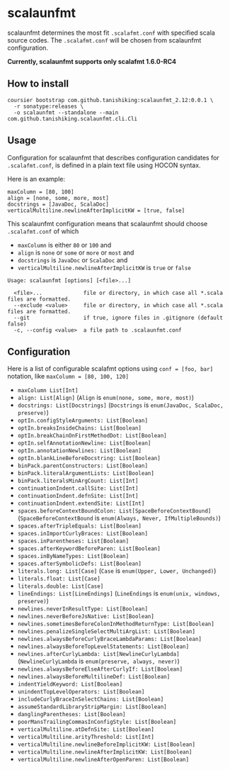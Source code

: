 # scalaunfmt
scalaunfmt determines the most fit `.scalafmt.conf` with specified scala source codes.
The `.scalafmt.conf` will be chosen from scalaunfmt configuration.

**Currently, scalaunfmt supports only scalafmt 1.6.0-RC4**

## How to install
```
coursier bootstrap com.github.tanishiking:scalaunfmt_2.12:0.0.1 \
  -r sonatype:releases \
  -o scalaunfmt --standalone --main com.github.tanishiking.scalaunfmt.cli.Cli
```

## Usage
Configuration for scalaunfmt that describes configuration candidates for `.scalafmt.conf`, is defined in a plain text file using HOCON syntax.

Here is an example:

```
maxColumn = [80, 100]
align = [none, some, more, most]
docstrings = [JavaDoc, ScalaDoc]
verticalMultiline.newlineAfterImplicitKW = [true, false]
```

This scalaunfmt configuration means that scalaunfmt should choose `.scalafmt.conf` of which

- `maxColumn` is either `80` or `100` and
- `align` is `none` or `some` or `more` or `most` and
- `docstrings` is `JavaDoc` or `ScalaDoc` and
- `verticalMultiline.newlineAfterImplicitKW` is `true` or `false`

```
Usage: scalaunfmt [options] [<file>...]

  <file>...             file or directory, in which case all *.scala files are formatted.
  --exclude <value>     file or directory, in which case all *.scala files are formatted.
  --git                 if true, ignore files in .gitignore (default false)
  -c, --config <value>  a file path to .scalaunfmt.conf
```

## Configuration
Here is a list of configurable scalafmt options using `conf = [foo, bar]` notation, like `maxColumn = [80, 100, 120]`

- `maxColumn List[Int]`
- `align: List[Align]` (`Align` is `enum(none, some, more, most)`)
- `docstrings: List[Docstrings]` (`Docstrings` is `enum(JavaDoc, ScalaDoc, preserve)`)
- `optIn.configStyleArguments: List[Boolean]`
- `optIn.breaksInsideChains: List[Boolean]`
- `optIn.breakChainOnFirstMethodDot: List[Boolean]`
- `optIn.selfAnnotationNewline: List[Boolean]`
- `optIn.annotationNewlines: List[Boolean]`
- `optIn.blankLineBeforeDocstring: List[Boolean]`
- `binPack.parentConstructors: List[Boolean]`
- `binPack.literalArgumentLists: List[Boolean]`
- `binPack.literalsMinArgCount: List[Int]`
- `continuationIndent.callSite: List[Int]`
- `continuationIndent.defnSite: List[Int]`
- `continuationIndent.extendSite: List[Int]`
- `spaces.beforeContextBoundColon: List[SpaceBeforeContextBound]` (`SpaceBeforeContextBound` is `enum(Always, Never, IfMultipleBounds)`)
- `spaces.afterTripleEquals: List[Boolean]`
- `spaces.inImportCurlyBraces: List[Boolean]`
- `spaces.inParentheses: List[Boolean]`
- `spaces.afterKeywordBeforeParen: List[Boolean]`
- `spaces.inByNameTypes: List[Boolean]`
- `spaces.afterSymbolicDefs: List[Boolean]`
- `literals.long: List[Case]` (`Case` is `enum(Upper, Lower, Unchanged)`)
- `literals.float: List[Case]`
- `literals.double: List[Case]`
- `lineEndings: List[LineEndings]` (`LineEndings` is `enum(unix, windows, preserve)`)
- `newlines.neverInResultType: List[Boolean]`
- `newlines.neverBeforeJsNative: List[Boolean]`
- `newlines.sometimesBeforeColonInMethodReturnType: List[Boolean]`
- `newlines.penalizeSingleSelectMultiArgList: List[Boolean]`
- `newlines.alwaysBeforeCurlyBraceLambdaParams: List[Boolean]`
- `newlines.alwaysBeforeTopLevelStatements: List[Boolean]`
- `newlines.afterCurlyLambda: List[NewlineCurlyLambda]` (`NewlineCurlyLambda` is `enum(preserve, always, never)`)
- `newlines.alwaysBeforeElseAfterCurlyIf: List[Boolean]`
- `newlines.alwaysBeforeMultilineDef: List[Boolean]`
- `indentYieldKeyword: List[Boolean]`
- `unindentTopLevelOperators: List[Boolean]`
- `includeCurlyBraceInSelectChains: List[Boolean]`
- `assumeStandardLibraryStripMargin: List[Boolean]`
- `danglingParentheses: List[Boolean]`
- `poorMansTrailingCommasInConfigStyle: List[Boolean]`
- `verticalMultiline.atDefnSite: List[Boolean]`
- `verticalMultiline.arityThreshold: List[Int]`
- `verticalMultiline.newlineBeforeImplicitKW: List[Boolean]`
- `verticalMultiline.newlineAfterImplicitKW: List[Boolean]`
- `verticalMultiline.newlineAfterOpenParen: List[Boolean]`
